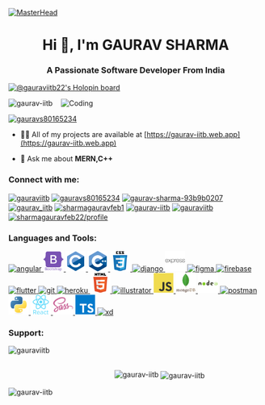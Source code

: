 [![MasterHead](https://www.digitalsolutionservices.com/img/services/web%20development.gif)](https://gaurav-iitb.web.app)
<h1 align="center">Hi 👋, I'm GAURAV SHARMA</h1>
<h3 align="center">A Passionate Software Developer From India</h3>

[![@gauraviitb22's Holopin board](https://holopin.me/gauraviitb22)](https://holopin.io/@gauraviitb22)

<img align="right" alt="Coding" width="400" src="https://camo.githubusercontent.com/5f5113e3943afd7e54e2989e7e5a9fee38ee27508e776db07f71c24af4d2a46d/68747470733a2f2f63646e2e6472696262626c652e636f6d2f75736572732f3932363533372f73637265656e73686f74732f343530323932342f707974686f6e2d322e676966">

<p align="left"> <img src="https://komarev.com/ghpvc/?username=gaurav-iitb&label=Profile%20views&color=0e75b6&style=flat" alt="gaurav-iitb" /> </p>

<p align="left"> <a href="https://twitter.com/gauravs80165234" target="blank"><img src="https://img.shields.io/twitter/follow/gauravs80165234?logo=twitter&style=for-the-badge" alt="gauravs80165234" /></a> </p>

- 👨‍💻 All of my projects are available at [https://gaurav-iitb.web.app](https://gaurav-iitb.web.app)

- 💬 Ask me about **MERN,C++**

<h3 align="left">Connect with me:</h3>
<p align="left">
<a href="https://dev.to/gauraviitb" target="blank"><img align="center" src="https://raw.githubusercontent.com/rahuldkjain/github-profile-readme-generator/master/src/images/icons/Social/devto.svg" alt="gauraviitb" height="30" width="40" /></a>
<a href="https://twitter.com/gauravs80165234" target="blank"><img align="center" src="https://raw.githubusercontent.com/rahuldkjain/github-profile-readme-generator/master/src/images/icons/Social/twitter.svg" alt="gauravs80165234" height="30" width="40" /></a>
<a href="https://linkedin.com/in/gaurav-sharma-93b9b0207" target="blank"><img align="center" src="https://raw.githubusercontent.com/rahuldkjain/github-profile-readme-generator/master/src/images/icons/Social/linked-in-alt.svg" alt="gaurav-sharma-93b9b0207" height="30" width="40" /></a>
<a href="https://www.codechef.com/users/gaurav_iitb" target="blank"><img align="center" src="https://cdn.jsdelivr.net/npm/simple-icons@3.1.0/icons/codechef.svg" alt="gaurav_iitb" height="30" width="40" /></a>
<a href="https://www.hackerrank.com/sharmagauravfeb1" target="blank"><img align="center" src="https://raw.githubusercontent.com/rahuldkjain/github-profile-readme-generator/master/src/images/icons/Social/hackerrank.svg" alt="sharmagauravfeb1" height="30" width="40" /></a>
<a href="https://codeforces.com/profile/gaurav-iitb" target="blank"><img align="center" src="https://raw.githubusercontent.com/rahuldkjain/github-profile-readme-generator/master/src/images/icons/Social/codeforces.svg" alt="gaurav-iitb" height="30" width="40" /></a>
<a href="https://www.leetcode.com/gauraviitb" target="blank"><img align="center" src="https://raw.githubusercontent.com/rahuldkjain/github-profile-readme-generator/master/src/images/icons/Social/leet-code.svg" alt="gauraviitb" height="30" width="40" /></a>
<a href="https://auth.geeksforgeeks.org/user/sharmagauravfeb22/profile" target="blank"><img align="center" src="https://raw.githubusercontent.com/rahuldkjain/github-profile-readme-generator/master/src/images/icons/Social/geeks-for-geeks.svg" alt="sharmagauravfeb22/profile" height="30" width="40" /></a>
</p>

<h3 align="left">Languages and Tools:</h3>
<p align="left"> <a href="https://angular.io" target="_blank" rel="noreferrer"> <img src="https://angular.io/assets/images/logos/angular/angular.svg" alt="angular" width="40" height="40"/> </a> <a href="https://getbootstrap.com" target="_blank" rel="noreferrer"> <img src="https://raw.githubusercontent.com/devicons/devicon/master/icons/bootstrap/bootstrap-plain-wordmark.svg" alt="bootstrap" width="40" height="40"/> </a> <a href="https://www.cprogramming.com/" target="_blank" rel="noreferrer"> <img src="https://raw.githubusercontent.com/devicons/devicon/master/icons/c/c-original.svg" alt="c" width="40" height="40"/> </a> <a href="https://www.w3schools.com/cpp/" target="_blank" rel="noreferrer"> <img src="https://raw.githubusercontent.com/devicons/devicon/master/icons/cplusplus/cplusplus-original.svg" alt="cplusplus" width="40" height="40"/> </a> <a href="https://www.w3schools.com/css/" target="_blank" rel="noreferrer"> <img src="https://raw.githubusercontent.com/devicons/devicon/master/icons/css3/css3-original-wordmark.svg" alt="css3" width="40" height="40"/> </a> <a href="https://www.djangoproject.com/" target="_blank" rel="noreferrer"> <img src="https://cdn.worldvectorlogo.com/logos/django.svg" alt="django" width="40" height="40"/> </a> <a href="https://expressjs.com" target="_blank" rel="noreferrer"> <img src="https://raw.githubusercontent.com/devicons/devicon/master/icons/express/express-original-wordmark.svg" alt="express" width="40" height="40"/> </a> <a href="https://www.figma.com/" target="_blank" rel="noreferrer"> <img src="https://www.vectorlogo.zone/logos/figma/figma-icon.svg" alt="figma" width="40" height="40"/> </a> <a href="https://firebase.google.com/" target="_blank" rel="noreferrer"> <img src="https://www.vectorlogo.zone/logos/firebase/firebase-icon.svg" alt="firebase" width="40" height="40"/> </a> <a href="https://flutter.dev" target="_blank" rel="noreferrer"> <img src="https://www.vectorlogo.zone/logos/flutterio/flutterio-icon.svg" alt="flutter" width="40" height="40"/> </a> <a href="https://git-scm.com/" target="_blank" rel="noreferrer"> <img src="https://www.vectorlogo.zone/logos/git-scm/git-scm-icon.svg" alt="git" width="40" height="40"/> </a> <a href="https://heroku.com" target="_blank" rel="noreferrer"> <img src="https://www.vectorlogo.zone/logos/heroku/heroku-icon.svg" alt="heroku" width="40" height="40"/> </a> <a href="https://www.w3.org/html/" target="_blank" rel="noreferrer"> <img src="https://raw.githubusercontent.com/devicons/devicon/master/icons/html5/html5-original-wordmark.svg" alt="html5" width="40" height="40"/> </a> <a href="https://www.adobe.com/in/products/illustrator.html" target="_blank" rel="noreferrer"> <img src="https://www.vectorlogo.zone/logos/adobe_illustrator/adobe_illustrator-icon.svg" alt="illustrator" width="40" height="40"/> </a> <a href="https://developer.mozilla.org/en-US/docs/Web/JavaScript" target="_blank" rel="noreferrer"> <img src="https://raw.githubusercontent.com/devicons/devicon/master/icons/javascript/javascript-original.svg" alt="javascript" width="40" height="40"/> </a> <a href="https://www.mongodb.com/" target="_blank" rel="noreferrer"> <img src="https://raw.githubusercontent.com/devicons/devicon/master/icons/mongodb/mongodb-original-wordmark.svg" alt="mongodb" width="40" height="40"/> </a> <a href="https://nodejs.org" target="_blank" rel="noreferrer"> <img src="https://raw.githubusercontent.com/devicons/devicon/master/icons/nodejs/nodejs-original-wordmark.svg" alt="nodejs" width="40" height="40"/> </a> <a href="https://postman.com" target="_blank" rel="noreferrer"> <img src="https://www.vectorlogo.zone/logos/getpostman/getpostman-icon.svg" alt="postman" width="40" height="40"/> </a> <a href="https://www.python.org" target="_blank" rel="noreferrer"> <img src="https://raw.githubusercontent.com/devicons/devicon/master/icons/python/python-original.svg" alt="python" width="40" height="40"/> </a> <a href="https://reactjs.org/" target="_blank" rel="noreferrer"> <img src="https://raw.githubusercontent.com/devicons/devicon/master/icons/react/react-original-wordmark.svg" alt="react" width="40" height="40"/> </a> <a href="https://sass-lang.com" target="_blank" rel="noreferrer"> <img src="https://raw.githubusercontent.com/devicons/devicon/master/icons/sass/sass-original.svg" alt="sass" width="40" height="40"/> </a> <a href="https://www.typescriptlang.org/" target="_blank" rel="noreferrer"> <img src="https://raw.githubusercontent.com/devicons/devicon/master/icons/typescript/typescript-original.svg" alt="typescript" width="40" height="40"/> </a> <a href="https://www.adobe.com/products/xd.html" target="_blank" rel="noreferrer"> <img src="https://cdn.worldvectorlogo.com/logos/adobe-xd.svg" alt="xd" width="40" height="40"/> </a> </p>

<h3 align="left">Support:</h3>
<p><a href="https://www.buymeacoffee.com/gauraviitb"> <img align="left" src="https://cdn.buymeacoffee.com/buttons/v2/default-yellow.png" height="50" width="210" alt="gauraviitb" /></a></p><br><br>

<p><img align="left" src="https://github-readme-stats.vercel.app/api/top-langs?username=gaurav-iitb&show_icons=true&locale=en&layout=compact" alt="gaurav-iitb" /></p>

<p>&nbsp;<img align="center" src="https://github-readme-stats.vercel.app/api?username=gaurav-iitb&show_icons=true&locale=en" alt="gaurav-iitb" /></p>

<p><img align="center" src="https://github-readme-streak-stats.herokuapp.com/?user=gaurav-iitb&" alt="gaurav-iitb" /></p>
